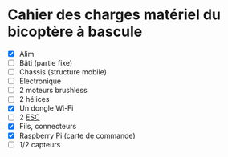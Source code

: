Cahier des charges matériel du bicoptère à bascule
==================================================

- [x] Alim
- [ ] Bâti (partie fixe)
- [ ] Chassis (structure mobile)
- [ ] Électronique
 - [ ] 2 moteurs brushless
 - [ ] 2 hélices
 - [x] Un dongle Wi-Fi
 - [ ] 2 [ESC](https://en.wikipedia.org/wiki/Electronic_speed_control)
 - [x] Fils, connecteurs
 - [x] Raspberry Pi (carte de commande)
 - [ ] 1/2 capteurs
